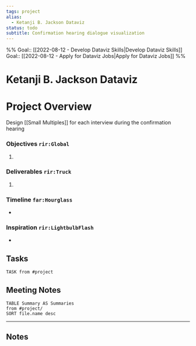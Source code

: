```yaml
---
tags: project
alias:
  - Ketanji B. Jackson Dataviz
status: todo
subtitle: Confirmation hearing dialogue visualization
---
```

%%
Goal:: [[2022-08-12 - Develop Dataviz Skills|Develop Dataviz Skills]]
Goal:: [[2022-08-12 - Apply for Dataviz Jobs|Apply for Dataviz Jobs]]
%%

# Ketanji B. Jackson Dataviz

# Project Overview
Design [[Small Multiples]] for each interview during the confirmation hearing

### Objectives `rir:Global`
1. 

### Deliverables `rir:Truck`
1. 

### Timeline `far:Hourglass`
- 

### Inspiration `rir:LightbulbFlash`
- 


## Tasks 
```
TASK from #project
```

## Meeting Notes 
```dataview
TABLE Summary AS Summaries
from #project/
SORT file.name desc
```
--- 
## Notes 

